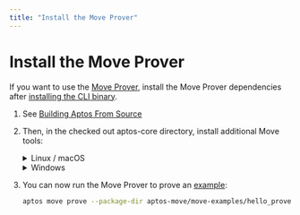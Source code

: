 ```yaml
---
title: "Install the Move Prover"
---
```


<!-- TODO: Move this under the Work with Move contracts page. -->

# Install the Move Prover

If you want to use the [Move Prover](../../move/prover/index.md), install the Move Prover dependencies after [installing the CLI binary](.).

1. See [Building Aptos From Source](../../guides/building-from-source.md)

2. Then, in the checked out aptos-core directory, install additional Move tools:
   <details>
   <summary>Linux / macOS</summary>

   1. Open a Terminal session.
   2. Run the dev setup script to prepare your environment: `./scripts/dev_setup.sh -yp`
   3. Update your current shell environment: `source ~/.profile`

   :::tip
   `dev_setup.sh -p` updates your `~./profile` with environment variables to support the installed Move Prover tools. You may need to set `.bash_profile` or `.zprofile` or other setup files for your shell.
   :::

   </details>
   <details>
   <summary>Windows</summary>

   1. Open a PowerShell terminal as an administrator.
   2. Run the dev setup script to prepare your environment: `PowerShell -ExecutionPolicy Bypass -File ./scripts/windows_dev_setup.ps1 -y`

   </details>

3. You can now run the Move Prover to prove an [example](https://github.com/aptos-labs/aptos-core/tree/main/aptos-move/move-examples/hello_prover):
   ```bash
   aptos move prove --package-dir aptos-move/move-examples/hello_prover/
   ```
